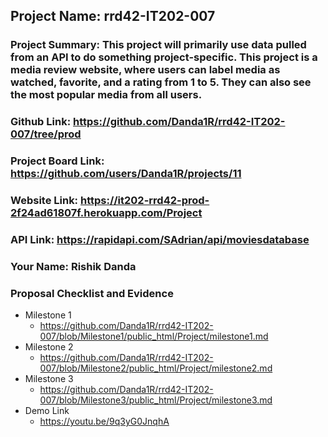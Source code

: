 ## Project Name: rrd42-IT202-007

### Project Summary: This project will primarily use data pulled from an API to do something project-specific. This project is a media review website, where users can label media as watched, favorite, and a rating from 1 to 5. They can also see the most popular media from all users.

### Github Link: https://github.com/Danda1R/rrd42-IT202-007/tree/prod

### Project Board Link: https://github.com/users/Danda1R/projects/11

### Website Link: https://it202-rrd42-prod-2f24ad61807f.herokuapp.com/Project

### API Link: https://rapidapi.com/SAdrian/api/moviesdatabase

### Your Name: Rishik Danda

### Proposal Checklist and Evidence

- Milestone 1
  - https://github.com/Danda1R/rrd42-IT202-007/blob/Milestone1/public_html/Project/milestone1.md
- Milestone 2
  - https://github.com/Danda1R/rrd42-IT202-007/blob/Milestone2/public_html/Project/milestone2.md
- Milestone 3
  - https://github.com/Danda1R/rrd42-IT202-007/blob/Milestone3/public_html/Project/milestone3.md
- Demo Link
  - https://youtu.be/9q3yG0JnqhA
